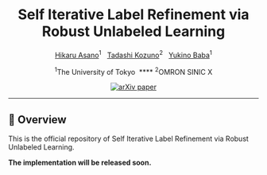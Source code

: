 <div align="center">
<h1>Self Iterative Label Refinement via Robust Unlabeled Learning</h3>

<p align="center">
    <a href="https://hikaruasano.github.io/">Hikaru Asano</a><sup>1</sup> &nbsp;
    <a href="https://tadashik.github.io/">Tadashi Kozuno</a><sup>2</sup> &nbsp;
    <a href="https://yukinobaba.jp/">Yukino Baba</a><sup>1</sup>
</p>

<p align="center">
    <sup>1</sup>The University of Tokyo &nbsp;****
    <sup>2</sup>OMRON SINIC X
</p>

<p align="center">
    <a href="https://arxiv.org/abs/2502.12565"><img src="https://img.shields.io/badge/arXiv-paper-orange" alt="arXiv paper"></a>
</p>

</div>

---

## 📖 Overview

This is the official repository of Self Iterative Label Refinement via Robust Unlabeled Learning.

**The implementation will be released soon.**